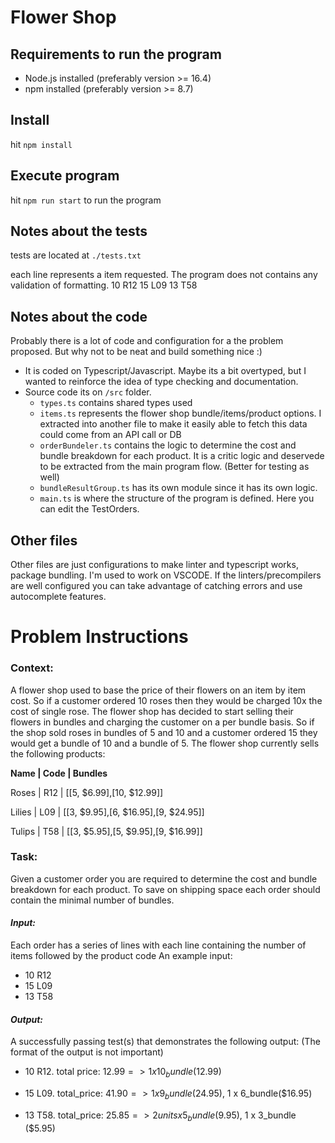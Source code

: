 # Flower Shop

## Requirements to run the program

- Node.js installed (preferably version >= 16.4) 
- npm installed (preferably version >= 8.7) 

## Install

hit `npm install`

## Execute program

hit `npm run start` to run the program

## Notes about the tests

tests are located at `./tests.txt`

each line represents a item requested. The program does not contains any validation of formatting.
10 R12
15 L09
13 T58


## Notes about the code 

Probably there is a lot of code and configuration for a the problem proposed. But why not to be neat and build something nice :) 

- It is coded on Typescript/Javascript. Maybe its a bit overtyped, but I wanted to reinforce the idea of type checking and documentation.
- Source code its on `/src` folder. 
  -  `types.ts` contains shared types used
  -  `items.ts` represents the flower shop bundle/items/product options. I extracted into another file to make it easily able to fetch this data could come from an API call or DB
  -  `orderBundeler.ts` contains the logic to determine the cost and bundle breakdown for each product. It is a critic logic and deservede to be extracted from the main program flow. (Better for testing as well)
  - `bundleResultGroup.ts` has its own module since it has its own logic.
  - `main.ts` is where the structure of the program is defined. Here you can edit the TestOrders.

## Other files

Other files are just configurations to make linter and typescript works, package bundling. I'm used to work on VSCODE. If the linters/precompilers are well configured you can take advantage of catching errors and use autocomplete features.


# Problem Instructions

### __Context:__

A flower shop used to base the price of their flowers on an item by item cost. So if a
customer ordered 10 roses then they would be charged 10x the cost of single rose. The
flower shop has decided to start selling their flowers in bundles and charging the customer
on a per bundle basis. So if the shop sold roses in bundles of 5 and 10 and a customer
ordered 15 they would get a bundle of 10 and a bundle of 5.
The flower shop currently sells the following products:

__Name | Code | Bundles__

Roses | R12 | [[5, $6.99],[10, $12.99]]

Lilies | L09  | [[3, $9.95],[6, $16.95],[9, $24.95]]

Tulips | T58 | [[3, $5.95],[5, $9.95],[9, $16.99]]

### __Task:__
Given a customer order you are required to determine the cost and bundle breakdown for
each product. To save on shipping space each order should contain the minimal number
of bundles.

#### _Input:_
Each order has a series of lines with each line containing the number of items followed by
the product code
An example input:

* 10 R12
* 15 L09
* 13 T58

#### _Output:_
  
A successfully passing test(s) that demonstrates the following output: (The format of the output is not important)

* 10 R12. total price: $12.99  => 1 x 10_bundle ($12.99)

* 15 L09. total_price: $41.90 => 1 x 9_bundle ($24.95), 1 x 6_bundle($16.95)

* 13 T58. total_price: $25.85 => 2units x 5_bundle ($9.95), 1 x 3_bundle ($5.95)
